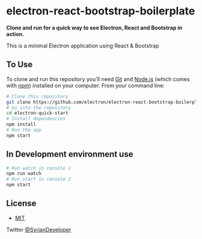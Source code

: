 # electron-react-bootstrap-boilerplate

**Clone and run for a quick way to see Electron, React and Bootstrap in action.**

This is a minimal Electron application using React & Bootstrap

## To Use

To clone and run this repository you'll need [Git](https://git-scm.com) and [Node.js](https://nodejs.org/en/download/) (which comes with [npm](http://npmjs.com)) installed on your computer. From your command line:

```bash
# Clone this repository
git clone https://github.com/electron/electron-react-bootstrap-boilerplate
# Go into the repository
cd electron-quick-start
# Install dependencies
npm install
# Run the app
npm start
```

## In Development environment use

```bash
# Run watch in console 1
npm run watch
# Run start in console 2
npm start
```

## License
- [MIT](LICENSE)

Twitter [@SyrianDeveloper](https://www.twitter.com/SyrianDeveloper)
